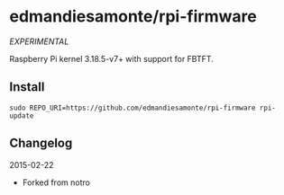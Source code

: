 
edmandiesamonte/rpi-firmware
==========
*EXPERIMENTAL*

Raspberry Pi kernel 3.18.5-v7+ with support for FBTFT.

Install
-------

```text
sudo REPO_URI=https://github.com/edmandiesamonte/rpi-firmware rpi-update
```



Changelog
---------
2015-02-22
* Forked from notro


